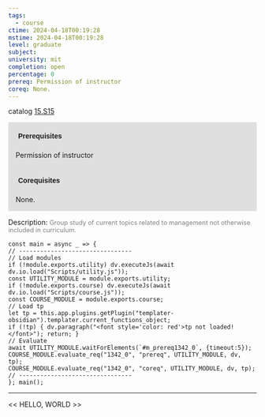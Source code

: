 ```yaml
---
tags:
  - course
ctime: 2024-04-18T00:19:28
mstime: 2024-04-18T00:19:28
level: graduate
subject: 
university: mit
completion: open
percentage: 0
prereq: Permission of instructor
coreq: None.
---
```


catalog [15.S15](http://student.mit.edu/catalog/m15c.html#15.S15)

<span style="display: block; padding: 15px; background-color: rgb(100, 100, 100, 0.2);"><font id="m_prereq1342_0" style="display: block; font-family: Arial, sans-serif; font-weight: bold; padding: 5px">Prerequisites</font><br><span id="prereq1342_0">Permission of instructor</span></span>
<span style="display: block; padding: 15px; background-color: rgb(100, 100, 100, 0.2);"><font id="m_coreq1342_0" style="display: block; font-family: Arial, sans-serif; font-weight: bold; padding: 5px">Corequisites</font><br><span id="coreq1342_0">None.</span></span>

<font style="">Description:</font>
<font style="color: grey; font-size: 0.8rem;">Group study of current topics related to management not otherwise included in curriculum.</font>

```dataviewjs
const main = async _ => {
// --------------------------------
// Load modules
if (!module.exports.utility) dv.executeJs(await dv.io.load("Scripts/utility.js"));
const UTILITY_MODULE = module.exports.utility;
if (!module.exports.course) dv.executeJs(await dv.io.load("Scripts/course.js"));
const COURSE_MODULE = module.exports.course;
// Load tp
let tp = this.app.plugins.getPlugin("templater-obsidian").templater.current_functions_object;
if (!tp) { dv.paragraph("<font style='color: red'>tp not loaded!</font>"); return; }
// Evaluate
await UTILITY_MODULE.waitForElements(`#m_prereq1342_0`, {timeout:5});
COURSE_MODULE.evaluate_req("1342_0", "prereq", UTILITY_MODULE, dv, tp);
COURSE_MODULE.evaluate_req("1342_0", "coreq", UTILITY_MODULE, dv, tp);
// --------------------------------
}; main();
```

---

<< HELLO, WORLD >>
